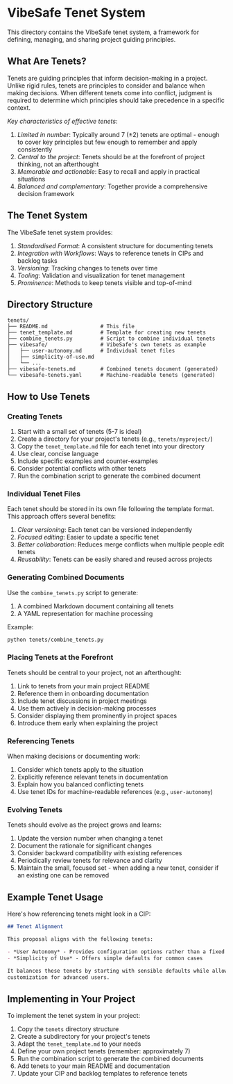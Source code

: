 # VibeSafe Tenet System

This directory contains the VibeSafe tenet system, a framework for defining, managing, and sharing project guiding principles.

## What Are Tenets?

Tenets are guiding principles that inform decision-making in a project. Unlike rigid rules, tenets are principles to consider and balance when making decisions. When different tenets come into conflict, judgment is required to determine which principles should take precedence in a specific context.

*Key characteristics of effective tenets*:

1. *Limited in number*: Typically around 7 (±2) tenets are optimal - enough to cover key principles but few enough to remember and apply consistently
2. *Central to the project*: Tenets should be at the forefront of project thinking, not an afterthought
3. *Memorable and actionable*: Easy to recall and apply in practical situations
4. *Balanced and complementary*: Together provide a comprehensive decision framework

## The Tenet System

The VibeSafe tenet system provides:

1. *Standardised Format*: A consistent structure for documenting tenets
2. *Integration with Workflows*: Ways to reference tenets in CIPs and backlog tasks
3. *Versioning*: Tracking changes to tenets over time
4. *Tooling*: Validation and visualization for tenet management
5. *Prominence*: Methods to keep tenets visible and top-of-mind

## Directory Structure

```
tenets/
├── README.md                 # This file
├── tenet_template.md         # Template for creating new tenets
├── combine_tenets.py         # Script to combine individual tenets
├── vibesafe/                 # VibeSafe's own tenets as example
│   ├── user-autonomy.md      # Individual tenet files
│   ├── simplicity-of-use.md
│   └── ...
├── vibesafe-tenets.md        # Combined tenets document (generated)
└── vibesafe-tenets.yaml      # Machine-readable tenets (generated)
```

## How to Use Tenets

### Creating Tenets

1. Start with a small set of tenets (5-7 is ideal)
2. Create a directory for your project's tenets (e.g., `tenets/myproject/`)
3. Copy the `tenet_template.md` file for each tenet into your directory
4. Use clear, concise language
5. Include specific examples and counter-examples
6. Consider potential conflicts with other tenets
7. Run the combination script to generate the combined document

### Individual Tenet Files

Each tenet should be stored in its own file following the template format. This approach offers several benefits:

1. *Clear versioning*: Each tenet can be versioned independently
2. *Focused editing*: Easier to update a specific tenet
3. *Better collaboration*: Reduces merge conflicts when multiple people edit tenets
4. *Reusability*: Tenets can be easily shared and reused across projects

### Generating Combined Documents

Use the `combine_tenets.py` script to generate:

1. A combined Markdown document containing all tenets
2. A YAML representation for machine processing

Example:
```bash
python tenets/combine_tenets.py
```

### Placing Tenets at the Forefront

Tenets should be central to your project, not an afterthought:

1. Link to tenets from your main project README
2. Reference them in onboarding documentation
3. Include tenet discussions in project meetings
4. Use them actively in decision-making processes 
5. Consider displaying them prominently in project spaces
6. Introduce them early when explaining the project

### Referencing Tenets

When making decisions or documenting work:

1. Consider which tenets apply to the situation
2. Explicitly reference relevant tenets in documentation
3. Explain how you balanced conflicting tenets
4. Use tenet IDs for machine-readable references (e.g., `user-autonomy`)

### Evolving Tenets

Tenets should evolve as the project grows and learns:

1. Update the version number when changing a tenet
2. Document the rationale for significant changes
3. Consider backward compatibility with existing references
4. Periodically review tenets for relevance and clarity
5. Maintain the small, focused set - when adding a new tenet, consider if an existing one can be removed

## Example Tenet Usage

Here's how referencing tenets might look in a CIP:

```markdown
## Tenet Alignment

This proposal aligns with the following tenets:

- *User Autonomy* - Provides configuration options rather than a fixed approach
- *Simplicity of Use* - Offers simple defaults for common cases

It balances these tenets by starting with sensible defaults while allowing 
customization for advanced users.
```

## Implementing in Your Project

To implement the tenet system in your project:

1. Copy the `tenets` directory structure
2. Create a subdirectory for your project's tenets
3. Adapt the `tenet_template.md` to your needs
4. Define your own project tenets (remember: approximately 7)
5. Run the combination script to generate the combined documents
6. Add tenets to your main README and documentation
7. Update your CIP and backlog templates to reference tenets 